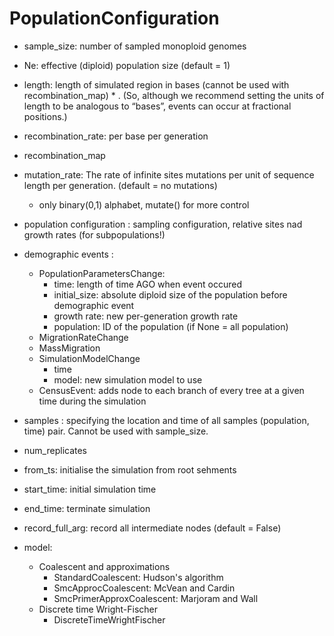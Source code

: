 
# PopulationConfiguration

* sample_size: number of sampled monoploid genomes
* Ne: effective (diploid) population size (default = 1)
* length: length of simulated region in bases (cannot be used with recombination_map)
        * . (So, although we recommend setting the units of length to be analogous to “bases”, events can occur at fractional positions.)
* recombination_rate: per base per generation
* recombination_map
* mutation_rate: The rate of infinite sites mutations per unit of sequence length per generation. (default = no mutations)
    * only binary(0,1) alphabet, mutate() for more control
* population configuration <list>: sampling configuration, relative sites nad growth rates (for subpopulations!)
* demographic events <list>:
    * PopulationParametersChange:
        * time: length of time AGO when event occured
        * initial_size: absolute diploid size of the population before demographic event
        * growth rate: new per-generation growth rate
        * population: ID of the population (if None = all population)
    * MigrationRateChange
    * MassMigration
    * SimulationModelChange
        * time
        * model: new simulation model to use
    * CensusEvent: adds node to each branch of every tree at a given time during the simulation

* samples <list>: specifying the location and time of all samples (population, time) pair. Cannot be used with sample_size.
* num_replicates
* from_ts: initialise the simulation from root sehments
* start_time: initial simulation time
* end_time: terminate simulation
* record_full_arg: record all intermediate nodes (default = False)
* model:
    * Coalescent and approximations
        * StandardCoalescent: Hudson's algorithm
        * SmcApprocCoalescent: McVean and Cardin
        * SmcPrimerApproxCoalescent: Marjoram and Wall
    * Discrete time Wright-Fischer
        * DiscreteTimeWrightFischer

